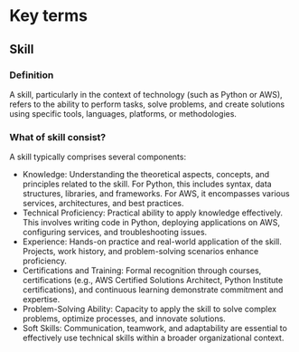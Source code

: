 # Key terms

## Skill

### Definition

A skill, particularly in the context of technology (such as Python or AWS), refers to the ability to perform tasks, solve problems, and create solutions using specific tools, languages, platforms, or methodologies.

### What of skill consist?

A skill typically comprises several components:  

- Knowledge: Understanding the theoretical aspects, concepts, and principles related to the skill. For Python, this includes syntax, data structures, libraries, and frameworks. For AWS, it encompasses various services, architectures, and best practices.  
- Technical Proficiency: Practical ability to apply knowledge effectively. This involves writing code in Python, deploying applications on AWS, configuring services, and troubleshooting issues.  
- Experience: Hands-on practice and real-world application of the skill. Projects, work history, and problem-solving scenarios enhance proficiency.  
- Certifications and Training: Formal recognition through courses, certifications (e.g., AWS Certified Solutions Architect, Python Institute certifications), and continuous learning demonstrate commitment and expertise.  
- Problem-Solving Ability: Capacity to apply the skill to solve complex problems, optimize processes, and innovate solutions.  
- Soft Skills: Communication, teamwork, and adaptability are essential to effectively use technical skills within a broader organizational context.
